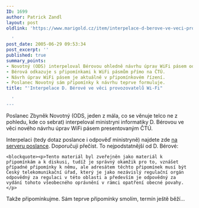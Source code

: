 ```yaml
---
ID: 1699
author: Patrick Zandl
layout: post
oldlink: 'https://www.marigold.cz/item/interpelace-d-berove-ve-veci-provozovatelu-wi-fi

  '
post_date: 2005-06-29 09:53:34
post_excerpt: ''
published: true
summary_points:
- Novotný (ODS) interpeloval Bérovou ohledně návrhu úprav WiFi pásem od ČTÚ.
- Bérová odkazuje s připomínkami k WiFi pásmům přímo na ČTÚ.
- Návrh úprav WiFi pásem je aktuálně v připomínkovém řízení.
- Poslanec Novotný sám připomínky k návrhu teprve formuluje.
title: "'Interpelace D. Bérové ve věci provozovatelů Wi-Fi"

  '
---
```


<p>Poslanec Zbyněk Novotný (ODS, jeden z mála, co se věnuje telco ne z pohledu, kde co sebrat) interpeloval ministryni informatiky D. Bérovou ve věci nového návrhu úprav WiFi pásem presentovaným ČTÚ. </p>

<p>Interpelaci (tedy dotaz poslance i odpověď ministryně) najdete zde <a href="http://www.zbyneknovotny.cz/a.asp?a=2004193&amp;db=100">na serveru poslance</a>. Doporučuji přečíst. To nejpodstatnější od D. Bérové:</p>

	<blockquote><p>Tento materiál byl zveřejněn jako materiál k připomínkám a k diskusi, tudíž je správný okamžik pro to, vznášet případné připomínky k němu, ale adresátem těchto připomínek musí být Český telekomunikační úřad, který je jako nezávislý regulační orgán odpovědný za regulaci v této oblasti a především je odpovědný za vydání tohoto všeobecného oprávnění v rámci opatření obecné povahy.</p>
</blockquote>
<p>Takže připomínkujme. Sám teprve připomínky smolím, termín ještě běží...
</p>
